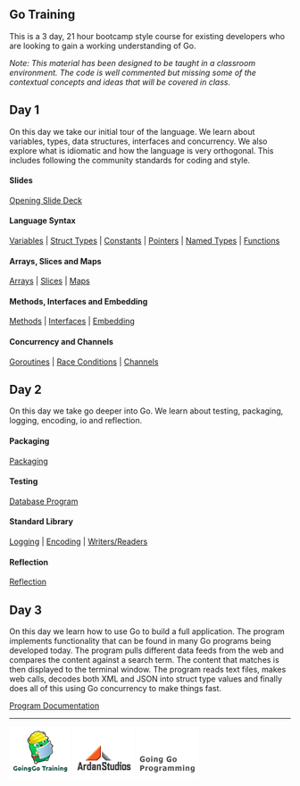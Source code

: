 ## Go Training
This is a 3 day, 21 hour bootcamp style course for existing developers who are looking to gain a working understanding of Go.

*Note: This material has been designed to be taught in a classroom environment. The code is well commented but missing some of the contextual concepts and ideas that will be covered in class.*

## Day 1
On this day we take our initial tour of the language. We learn about variables, types, data structures, interfaces and concurrency. We also explore what is idiomatic and how the language is very orthogonal. This includes following the community standards for coding and style.

#### Slides

[Opening Slide Deck](day1/opening/slide1.md)

#### Language Syntax

[Variables](../01-language_syntax/01-variables/readme.md) | 
[Struct Types](../01-language_syntax/02-struct_types/readme.md) | 
[Constants](../01-language_syntax/03-constants/readme.md) | 
[Pointers](../01-language_syntax/04-pointers/readme.md) | 
[Named Types](../01-language_syntax/05-named_types/readme.md) | 
[Functions](../01-language_syntax/06-functions/readme.md)

#### Arrays, Slices and Maps
[Arrays](../02-array_slices_maps/01-arrays/readme.md) | 
[Slices](../02-array_slices_maps/02-slices/readme.md) | 
[Maps](../02-array_slices_maps/03-maps/readme.md)

#### Methods, Interfaces and Embedding
[Methods](../03-methods_interfaces_embedding/01-methods/readme.md) | 
[Interfaces](../03-methods_interfaces_embedding/02-interfaces/readme.md) | 
[Embedding](../03-methods_interfaces_embedding/03-embedding/readme.md)

#### Concurrency and Channels
[Goroutines](../04-concurrency_channels/01-goroutines/readme.md) | 
[Race Conditions](../04-concurrency_channels/02-race_conditions/readme.md) | 
[Channels](../04-concurrency_channels/03-channels/readme.md)

## Day 2
On this day we take go deeper into Go. We learn about testing, packaging, logging, encoding, io and reflection.

#### Packaging
[Packaging](../05-packaging/readme.md)

#### Testing
[Database Program](../06-testing/readme.md)

#### Standard Library
[Logging](../07-standard_library/01-logging/readme.md) | 
[Encoding](../07-standard_library/02-encoding/readme.md) | 
[Writers/Readers](../07-standard_library/03-writers_readers/readme.md)

#### Reflection
[Reflection](../08-reflection/readme.md)

## Day 3

On this day we learn how to use Go to build a full application. The program implements functionality that can be found in many Go programs being developed today. The program pulls different data feeds from the web and compares the content against a search term. The content that matches is then displayed to the terminal window. The program reads text files, makes web calls, decodes both XML and JSON into struct type values and finally does all of this using Go concurrency to make things fast.

[Program Documentation](../go_in_action/documentation/index.md)

___
[![GoingGo Training](images/ggt_logo.png)](http://www.goinggotraining.net)
[![Ardan Studios](images/ardan_logo.png)](http://www.ardanstudios.com)
[![GoingGo Blog](images/ggb_logo.png)](http://www.goinggo.net)